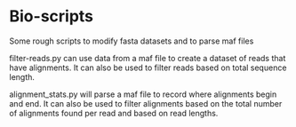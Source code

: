 # Bio-scripts
Some rough scripts to modify fasta datasets and to parse maf files

filter-reads.py can use data from a maf file to create a dataset of reads that have alignments. 
It can also be used to filter reads based on total sequence length.

alignment_stats.py will parse a maf file to record where alignments begin and end. It can also be used to filter alignments based on the total number of alignments found per read and based on read lengths.
